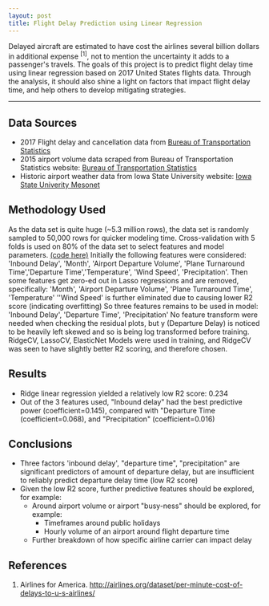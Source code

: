 ```yaml
---
layout: post
title: Flight Delay Prediction using Linear Regression
---
```


Delayed aircraft are estimated to have cost the airlines several billion dollars in additional expense <sup>[1]</sup>, not to mention the uncertainty it adds to a passenger's travels. The goals of this project is to  predict flight delay time using linear regression based on 2017 United States flights data. Through the analysis, it should also shine a light on factors that impact flight delay time, and help others to develop mitigating strategies.

-----

## Data Sources
* 2017 Flight delay and cancellation data from [Bureau of Transportation Statistics](https://www.transtats.bts.gov/DL_SelectFields.asp?Table_ID=236)
* 2015 airport volume data scraped from Bureau of Transportation Statistics website: [Bureau of Transportation Statistics](https://www.transtats.bts.gov/airports.asp?pn=1)
* Historic airport weather data from Iowa State University website: [Iowa State Univerity Mesonet](https://mesonet.agron.iastate.edu/request/download.phtml?network=WA_ASOS)

## Methodology Used
As the data set is quite huge (~5.3 million rows), the data set is randomly sampled to 50,000 rows for quicker modeling time. Cross-validation with 5 folds is used on 80% of the data set to select features and model parameters. [(code here)](Model_training_and_test.ipynb)
Initially the following features were considered: 'Inbound Delay', 'Month', 'Airport Departure Volume', 'Plane Turnaround Time','Departure Time','Temperature', 'Wind Speed', 'Precipitation'.
Then some features get zero-ed out in Lasso regressions and are removed, specifically: 'Month', 'Airport Departure Volume', 'Plane Turnaround Time', 'Temperature'
''Wind Speed' is further eliminated due to causing lower R2 score (indicating overfitting)
So three features remains to be used in model: 'Inbound Delay', 'Departure Time', 'Precipitation'
No feature transform were needed when checking the residual plots, but y (Departure Delay) is noticed to be heavily left skewed and so is being log transformed before training.
RidgeCV, LassoCV, ElasticNet Models were used in training, and RidgeCV was seen to have slightly better R2 scoring, and therefore chosen.

## Results
* Ridge linear regression yielded a relatively low R2 score: 0.234
* Out of the 3 features used, "Inbound delay" had the best predictive power (coefficient=0.145), compared with "Departure Time (coefficient=0.068), and "Precipitation" (coefficient=0.016)

## Conclusions
* Three factors 'inbound delay', "departure time", "precipitation" are significant predictors of amount of departure delay, but are insufficient to reliably predict departure delay time (low R2 score)
* Given the low R2 score, further predictive features should be explored, for example:
    * Around airport volume or airport "busy-ness" should be explored, for example:
      * Timeframes around public holidays
      * Hourly volume of an airport around flight departure time
    * Further breakdown of how specific airline carrier can impact delay

## References
1. Airlines for America. http://airlines.org/dataset/per-minute-cost-of-delays-to-u-s-airlines/
